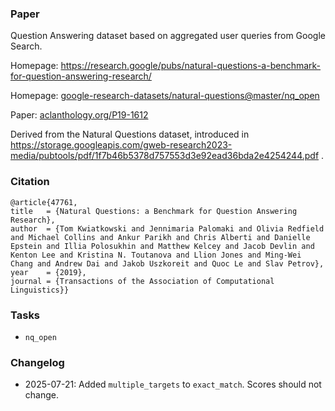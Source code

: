 ### Paper

Question Answering dataset based on aggregated user queries from Google Search.

Homepage: https://research.google/pubs/natural-questions-a-benchmark-for-question-answering-research/

Homepage: [google-research-datasets/natural-questions@master/nq_open](https://github.com/google-research-datasets/natural-questions/tree/master/nq_open)

Paper: [aclanthology.org/P19-1612](https://aclanthology.org/P19-1612/)

Derived from the Natural Questions dataset, introduced
in https://storage.googleapis.com/gweb-research2023-media/pubtools/pdf/1f7b46b5378d757553d3e92ead36bda2e4254244.pdf .

### Citation

```
@article{47761,
title	= {Natural Questions: a Benchmark for Question Answering Research},
author	= {Tom Kwiatkowski and Jennimaria Palomaki and Olivia Redfield and Michael Collins and Ankur Parikh and Chris Alberti and Danielle Epstein and Illia Polosukhin and Matthew Kelcey and Jacob Devlin and Kenton Lee and Kristina N. Toutanova and Llion Jones and Ming-Wei Chang and Andrew Dai and Jakob Uszkoreit and Quoc Le and Slav Petrov},
year	= {2019},
journal	= {Transactions of the Association of Computational Linguistics}}
```

### Tasks

* `nq_open`

### Changelog

* 2025-07-21: Added `multiple_targets` to `exact_match`. Scores should not change.
